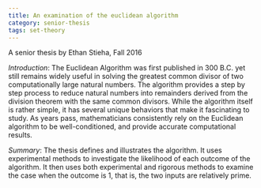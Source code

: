 ```yaml
---
title: An examination of the euclidean algorithm
category: senior-thesis
tags: set-theory
---
```


A senior thesis by Ethan Stieha, Fall 2016<!--more-->

*Introduction*: The Euclidean Algorithm was first published in 300 B.C. yet still remains widely useful in solving the greatest common divisor of two computationally large natural numbers. The algorithm provides a step by step process to reduce natural numbers into remainders derived from the division theorem with the same common divisors. While the algorithm itself is rather simple, it has several unique behaviors that make it fascinating to study. As years pass, mathematicians consistently rely on the Euclidean algorithm to be well-conditioned, and provide accurate computational results.

*Summary*: The thesis defines and illustrates the algorithm. It uses experimental methods to investigate the likelihood of each outcome of the algorithm. It then uses both experimental and rigorous methods to examine the case when the outcome is 1, that is, the two inputs are relatively prime.
